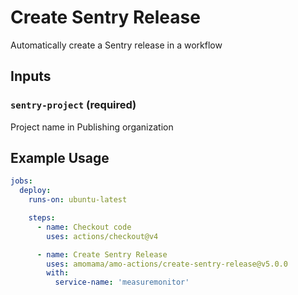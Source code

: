 # Create Sentry Release
Automatically create a Sentry release in a workflow

## Inputs

### `sentry-project` (required)
Project name in Publishing organization

## Example Usage

```yaml
jobs:
  deploy:
    runs-on: ubuntu-latest

    steps:
      - name: Checkout code
        uses: actions/checkout@v4

      - name: Create Sentry Release
        uses: amomama/amo-actions/create-sentry-release@v5.0.0
        with:
          service-name: 'measuremonitor'
```
